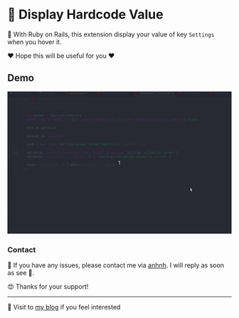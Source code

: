 # 🌿 Display Hardcode Value
🌱 With Ruby on Rails, this extension display your value of key `Settings` when you hover it.

❤️ Hope this will be useful for you ❤️

## Demo

![Video Demo](/media/demo-display-hardcode-value.gif)


### Contact
🌱 If you have any issues, please contact me via [anhnh](https://www.facebook.com/profile.php?id=100026527598703). I will reply as soon as see 💪.

😍 Thanks for your support!

---
🌱 Visit to [my blog](https://nhanh.netlify.app/) if you feel interested

